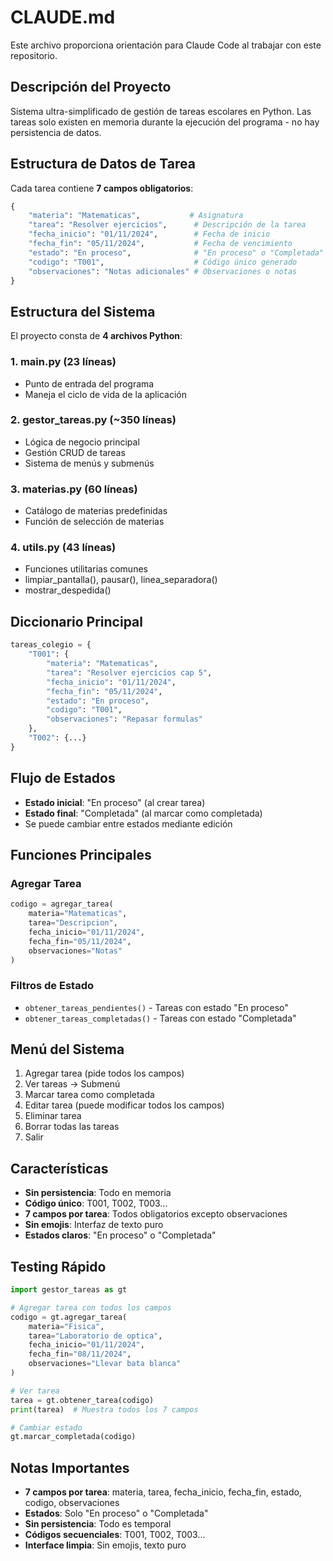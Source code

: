 # CLAUDE.md

Este archivo proporciona orientación para Claude Code al trabajar con este repositorio.

## Descripción del Proyecto

Sistema ultra-simplificado de gestión de tareas escolares en Python. Las tareas solo existen en memoria durante la ejecución del programa - no hay persistencia de datos.

## Estructura de Datos de Tarea

Cada tarea contiene **7 campos obligatorios**:

```python
{
    "materia": "Matematicas",           # Asignatura
    "tarea": "Resolver ejercicios",      # Descripción de la tarea
    "fecha_inicio": "01/11/2024",        # Fecha de inicio
    "fecha_fin": "05/11/2024",           # Fecha de vencimiento
    "estado": "En proceso",              # "En proceso" o "Completada"
    "codigo": "T001",                    # Código único generado
    "observaciones": "Notas adicionales" # Observaciones o notas
}
```

## Estructura del Sistema

El proyecto consta de **4 archivos Python**:

### 1. main.py (23 líneas)
- Punto de entrada del programa
- Maneja el ciclo de vida de la aplicación

### 2. gestor_tareas.py (~350 líneas)
- Lógica de negocio principal
- Gestión CRUD de tareas
- Sistema de menús y submenús

### 3. materias.py (60 líneas)
- Catálogo de materias predefinidas
- Función de selección de materias

### 4. utils.py (43 líneas)
- Funciones utilitarias comunes
- limpiar_pantalla(), pausar(), linea_separadora()
- mostrar_despedida()

## Diccionario Principal

```python
tareas_colegio = {
    "T001": {
        "materia": "Matematicas",
        "tarea": "Resolver ejercicios cap 5",
        "fecha_inicio": "01/11/2024",
        "fecha_fin": "05/11/2024",
        "estado": "En proceso",
        "codigo": "T001",
        "observaciones": "Repasar formulas"
    },
    "T002": {...}
}
```

## Flujo de Estados

- **Estado inicial**: "En proceso" (al crear tarea)
- **Estado final**: "Completada" (al marcar como completada)
- Se puede cambiar entre estados mediante edición

## Funciones Principales

### Agregar Tarea
```python
codigo = agregar_tarea(
    materia="Matematicas",
    tarea="Descripcion",
    fecha_inicio="01/11/2024",
    fecha_fin="05/11/2024",
    observaciones="Notas"
)
```

### Filtros de Estado
- `obtener_tareas_pendientes()` - Tareas con estado "En proceso"
- `obtener_tareas_completadas()` - Tareas con estado "Completada"

## Menú del Sistema

1. Agregar tarea (pide todos los campos)
2. Ver tareas → Submenú
3. Marcar tarea como completada
4. Editar tarea (puede modificar todos los campos)
5. Eliminar tarea
6. Borrar todas las tareas
7. Salir

## Características

- **Sin persistencia**: Todo en memoria
- **Código único**: T001, T002, T003...
- **7 campos por tarea**: Todos obligatorios excepto observaciones
- **Sin emojis**: Interfaz de texto puro
- **Estados claros**: "En proceso" o "Completada"

## Testing Rápido

```python
import gestor_tareas as gt

# Agregar tarea con todos los campos
codigo = gt.agregar_tarea(
    materia="Fisica",
    tarea="Laboratorio de optica",
    fecha_inicio="01/11/2024",
    fecha_fin="08/11/2024",
    observaciones="Llevar bata blanca"
)

# Ver tarea
tarea = gt.obtener_tarea(codigo)
print(tarea)  # Muestra todos los 7 campos

# Cambiar estado
gt.marcar_completada(codigo)
```

## Notas Importantes

- **7 campos por tarea**: materia, tarea, fecha_inicio, fecha_fin, estado, codigo, observaciones
- **Estados**: Solo "En proceso" o "Completada"
- **Sin persistencia**: Todo es temporal
- **Códigos secuenciales**: T001, T002, T003...
- **Interface limpia**: Sin emojis, texto puro